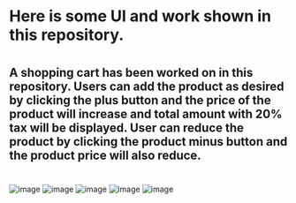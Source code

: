 # Here is some UI and work shown in this repository.
#
## A shopping cart has been worked on in this repository. Users can add the product as desired by clicking the plus button and the price of the product will increase and total amount with 20% tax will be displayed. User can reduce the product by clicking the product minus button and the product price will also reduce.
#
![image](https://github.com/DeveloperOmarFaruk/JS-shopping-cart/assets/75971859/d08f6486-2120-444b-9eba-dcc35bd595cc)
![image](https://github.com/DeveloperOmarFaruk/JS-shopping-cart/assets/75971859/ac37a68b-0a2a-41ea-8177-1446cc7be05a)
![image](https://github.com/DeveloperOmarFaruk/JS-shopping-cart/assets/75971859/096c5305-00ff-4138-9229-fbfc6400d987)
![image](https://github.com/DeveloperOmarFaruk/JS-shopping-cart/assets/75971859/b509a656-9bbe-42d7-99e9-e73d269ceac8)
![image](https://github.com/DeveloperOmarFaruk/JS-shopping-cart/assets/75971859/a10c36f3-dbf4-4f97-a94f-de1eac214e0d)
